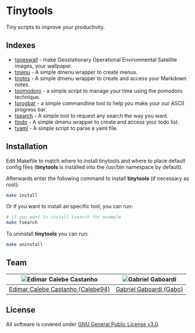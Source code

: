 # Tinytools

Tiny scripts to improve your productivity.

## Indexes

* [tgoeswall](tgoeswall/README.md) - make Geostationary Operational Environmental Satellite images, your wallpaper.
* [tmenu](tmenu/README.md) - A simple dmenu wrapper to create menus.
* [tnotes](tnotes/README.md) - A simple dmenu wrapper to create and access your Markdown notes.
* [tpomodoro](tpomodoro/README.md) - a simple script to manage your time using the pomodoro technique.
* [tprogbar](tprogbar/README.md) - a simple commandline tool to help you make your our ASCII progress bar.
* [tsearch](tsearch/README.md) - A simple tool to request any search the way you want.
* [ttodo](ttdodo/README.md) - A simple dmenu wrapper to create and access your todo list.
* [tyaml](tyaml/README.md) - A simple script to parse a yaml file.

## Installation

Edit Makefile to match where to install tinytools and where to place default config files (**tinytools** is installed into the /usr/bin namespace by default).

Afterwards enter the following command to install **tinytools** (if necessary as root):

```bash
make install
```

Or if you want to install an specific tool, you can run:

```bash
# if you want to install tsearch for example
make tsearch
```

To uninstall **tinytools** you can run:

```bash
make uninstall
```

## Team

| <img src="https://github.com/Calebe94.png?size=200" alt="Edimar Calebe Castanho"> | <img src="https://github.com/gbgabo.png?size=200" alt="Gabriel Gaboardi"> | 
|:---------------------------------------------------------------------------------:|:-------------------------------------------------------------------------:|
| [Edimar Calebe Castanho (Calebe94)](https://github.com/Calebe94)                  | [Gabriel Gaboardi (Gabo)](https://github.com/gbgabo)                      |

## License

All software is covered under [GNU General Public License v3.0](https://www.gnu.org/licenses/gpl-3.0.en.html).
